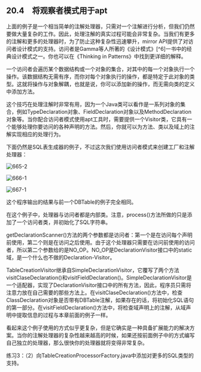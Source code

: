 ## 20.4　将观察者模式用于apt

上面的例子是一个相当简单的注解处理器，只需对一个注解进行分析，但我们仍然要做大量复杂的工作。因此，处理注解的真实过程可能会非常复杂。当我们有更多的注解和更多的处理器时，为了防止这种复杂性迅速攀升，mirror API提供了对访问者设计模式的支持。访问者是Gamma等人所著的《设计模式》[^6]一书中的经典设计模式之一。你也可以在《Thinking in Patterns》中找到更详细的解释。

一个访问者会遍历某个数据结构或一个对象的集合，对其中的每一个对象执行一个操作。该数据结构无需有序，而你对每个对象执行的操作，都是特定于此对象的类型。这就将操作与对象解耦，也就是说，你可以添加新的操作，而无需向类的定义中添加方法。

这个技巧在处理注解时非常有用，因为一个Java类可以看作是一系列对象的集合，例如TypeDeclaration对象、FieldDeclaration对象以及MethodDeclaration对象等。当你配合访问者模式使用apt工具时，需要提供一个Visitor类，它具有一个能够处理你要访问的各种声明的方法。然后，你就可以为方法、类以及域上的注解实现相应的处理行为。

下面仍然是SQL表生成器的例子，不过这次我们使用访问者模式来创建工厂和注解处理器：

![665-2](../Images/image03634.jpeg)

![666-1](../Images/image03635.jpeg)

![667-1](../Images/image03636.jpeg)

这个程序输出的结果与前一个DBTable的例子完全相同。

在这个例子中，处理器与访问者都是内部类。注意，process()方法所做的只是添加了一个访问者类，并初始化了SQL字符串。

getDeclarationScanner()方法的两个参数都是访问者：第一个是在访问每个声明前使用，第二个则是在访问之后使用。由于这个处理器只需要在访问前使用的访问者，所以第二个参数给的是NO_OP。NO_OP是DeclarationVisitor接口中的static域，是一个什么也不做的Declaration-Visitor。

TableCreationVisitor继承自SimpleDeclarationVisitor，它覆写了两个方法visitClaseDeclaration()和visitFieldDeclaration()。SimpleDeclarationVisitor是一个适配器，实现了DeclarationVisitor接口中的所有方法，因此，程序员只需将注意力放在自己需要的那些方法上。在visitClaseDeclaration()方法中，检查ClassDeclaration对象是否带有DBTable注解，如果存在的话，将初始化SQL语句的第一部分。在visitFieldDeclaration()方法中，将检查域声明上的注解，从域声明中提取信息的过程与本章前面的例子一样。

看起来这个例子使用的方式似乎更复杂，但是它确实是一种具备扩展能力的解决方案。当你的注解处理器的复杂性越来越高的时候，如果还按前面例子中的方式编写自己独立的处理器，那么很快你的处理器就将变得非常复杂。

练习3：（2）向TableCreationProcessorFactory.java中添加对更多的SQL类型的支持。